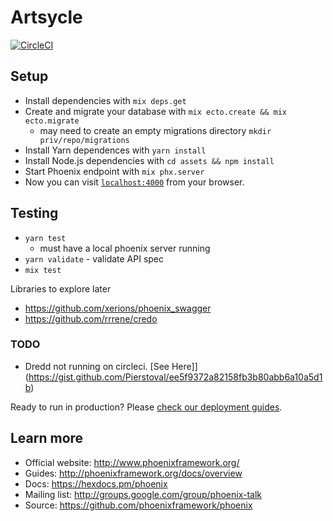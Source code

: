 # Artsycle

[![CircleCI](https://circleci.com/gh/ScotterC/artsycle.svg?style=svg)](https://circleci.com/gh/ScotterC/artsycle)

## Setup
  * Install dependencies with `mix deps.get`
  * Create and migrate your database with `mix ecto.create && mix ecto.migrate`
    * may need to create an empty migrations directory `mkdir priv/repo/migrations`
  * Install Yarn dependences with `yarn install`
  * Install Node.js dependencies with `cd assets && npm install`
  * Start Phoenix endpoint with `mix phx.server`
  * Now you can visit [`localhost:4000`](http://localhost:4000) from your browser.

## Testing

- `yarn test`
  - must have a local phoenix server running
- `yarn validate` - validate API spec
- `mix test`

Libraries to explore later

- https://github.com/xerions/phoenix_swagger
- https://github.com/rrrene/credo

### TODO

- Dredd not running on circleci. [See Here]](https://gist.github.com/Pierstoval/ee5f9372a82158fb3b80abb6a10a5d1b)


Ready to run in production? Please [check our deployment guides](http://www.phoenixframework.org/docs/deployment).

## Learn more

  * Official website: http://www.phoenixframework.org/
  * Guides: http://phoenixframework.org/docs/overview
  * Docs: https://hexdocs.pm/phoenix
  * Mailing list: http://groups.google.com/group/phoenix-talk
  * Source: https://github.com/phoenixframework/phoenix
